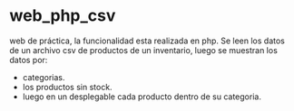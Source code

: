 # web_php_csv
web de práctica, la funcionalidad esta realizada en php.
Se leen los datos de un archivo csv de productos de un inventario, luego se muestran los datos por:
- categorias.
- los productos sin stock.
- luego en un desplegable cada producto dentro de su categoria. 
